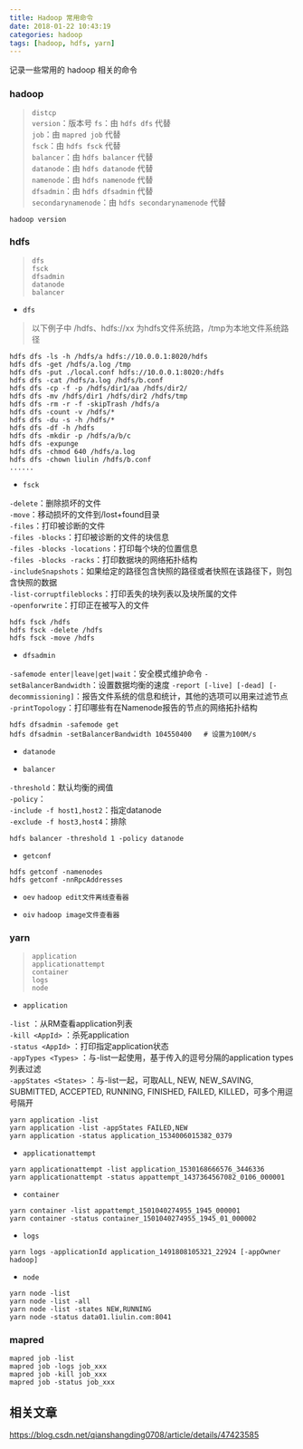 ```yaml
---
title: Hadoop 常用命令
date: 2018-01-22 10:43:19
categories: hadoop
tags: [hadoop, hdfs, yarn]
---
```


记录一些常用的 hadoop 相关的命令
<!-- more -->

### hadoop

> `distcp`  
> `version`：版本号 
> `fs`：由 `hdfs dfs` 代替  
> `job`：由 `mapred job` 代替  
> `fsck`：由 `hdfs fsck` 代替  
> `balancer`：由 `hdfs balancer` 代替  
> `datanode`：由 `hdfs datanode` 代替  
> `namenode`：由 `hdfs namenode` 代替  
> `dfsadmin`：由 `hdfs dfsadmin` 代替  
> `secondarynamenode`：由 `hdfs secondarynamenode` 代替  

```
hadoop version
```

### hdfs

> `dfs`  
> `fsck`  
> `dfsadmin`  
> `datanode`  
> `balancer`  
> 

- `dfs`

> 以下例子中 /hdfs、hdfs://xx 为hdfs文件系统路，/tmp为本地文件系统路径

```
hdfs dfs -ls -h /hdfs/a hdfs://10.0.0.1:8020/hdfs
hdfs dfs -get /hdfs/a.log /tmp
hdfs dfs -put ./local.conf hdfs://10.0.0.1:8020:/hdfs
hdfs dfs -cat /hdfs/a.log /hdfs/b.conf
hdfs dfs -cp -f -p /hdfs/dir1/aa /hdfs/dir2/
hdfs dfs -mv /hdfs/dir1 /hdfs/dir2 /hdfs/tmp
hdfs dfs -rm -r -f -skipTrash /hdfs/a
hdfs dfs -count -v /hdfs/*
hdfs dfs -du -s -h /hdfs/*
hdfs dfs -df -h /hdfs
hdfs dfs -mkdir -p /hdfs/a/b/c
hdfs dfs -expunge
hdfs dfs -chmod 640 /hdfs/a.log
hdfs dfs -chown liulin /hdfs/b.conf
......

```

- `fsck`

`-delete`：删除损坏的文件  
`-move`：移动损坏的文件到/lost+found目录  
`-files`：打印被诊断的文件  
`-files -blocks`：打印被诊断的文件的块信息  
`-files -blocks -locations`：打印每个块的位置信息  
`-files -blocks -racks`：打印数据块的网络拓扑结构  
`-includeSnapshots`：如果给定的路径包含快照的路径或者快照在该路径下，则包含快照的数据  
`-list-corruptfileblocks`：打印丢失的块列表以及块所属的文件  
`-openforwrite`：打印正在被写入的文件  

```
hdfs fsck /hdfs
hdfs fsck -delete /hdfs
hdfs fsck -move /hdfs
```

- `dfsadmin`


`-safemode enter|leave|get|wait`：安全模式维护命令
`-setBalancerBandwidth`：设置数据均衡的速度
`-report [-live] [-dead] [-decommissioning]`：报告文件系统的信息和统计，其他的选项可以用来过滤节点  
`-printTopology`：打印哪些有在Namenode报告的节点的网络拓扑结构

```
hdfs dfsadmin -safemode get
hdfs dfsadmin -setBalancerBandwidth 104550400 	# 设置为100M/s
```


- `datanode`

- `balancer`

`-threshold`：默认均衡的阀值  
`-policy`：  
`-include -f host1,host2`：指定datanode  
`-exclude -f host3,host4`：排除  

```
hdfs balancer -threshold 1 -policy datanode 
```

- `getconf`

```
hdfs getconf -namenodes
hdfs getconf -nnRpcAddresses
```

- `oev`
`hadoop edit文件离线查看器`


- `oiv`
`hadoop image文件查看器`


### yarn

> `application`  
> `applicationattempt`  
> `container`  
> `logs`  
> `node`  

- `application`

`-list`               ：从RM查看application列表  
`-kill <AppId>`       ：杀死application  
`-status <AppId>`     ：打印指定application状态  
`-appTypes <Types>`   ：与-list一起使用，基于传入的逗号分隔的application types列表过滤  
`-appStates <States>` ：与-list一起，可取ALL, NEW, NEW_SAVING, SUBMITTED, ACCEPTED, RUNNING, FINISHED, FAILED, KILLED，可多个用逗号隔开

```
yarn application -list
yarn application -list -appStates FAILED,NEW
yarn application -status application_1534006015382_0379
```

- `applicationattempt`

```
yarn applicationattempt -list application_1530168666576_3446336
yarn applicationattempt -status appattempt_1437364567082_0106_000001
```

- `container`

```
yarn container -list appattempt_1501040274955_1945_000001
yarn container -status container_1501040274955_1945_01_000002
```

- `logs`

```
yarn logs -applicationId application_1491808105321_22924 [-appOwner hadoop]
```

- `node`

```
yarn node -list
yarn node -list -all
yarn node -list -states NEW,RUNNING
yarn node -status data01.liulin.com:8041
```


### mapred

```
mapred job -list
mapred job -logs job_xxx
mapred job -kill job_xxx
mapred job -status job_xxx
```



## 相关文章

https://blog.csdn.net/qianshangding0708/article/details/47423585